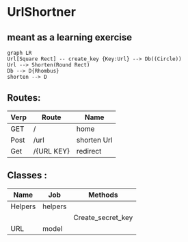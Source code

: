 # UrlShortner

##  meant as a learning exercise

```mermaid
graph LR
Url[Square Rect] -- create_key {Key:Url} --> Db((Circle))
Url --> Shorten(Round Rect)
Db --> D{Rhombus}
shorten --> D
```

## Routes:

|Verp|Route|Name|
|---|---|---|
|GET|/|home|
|Post|/url|shorten Url|
|Get|/{URL KEY}| redirect|


## Classes : 

|Name|Job|Methods|
|---|---|---|
|Helpers| helpers| |
|||Create_secret_key|
|URL|model||
